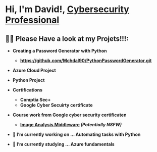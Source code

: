 <h1>Hi, I'm David!, <a href="https://www.linkedin.com/in/david-vinson-8a8a84b9">Cybersecurity Professional</a>

<h2>👨‍💻 Please Have a look at my Projets!!!:</h2>

- <b>Creating a Password Generator with Python </b>
  - <b> https://github.com/Mchdal90/PythonPasswordGenerator.git<b>

- <b>Azure Cloud Project</b>
- <b>Python Project</b>



- <b>Certifications</b>
  - Comptia Sec+
  - Google Cyber Secuirty certificate
 
- <b>Course work from Google cyber security certificaten</b>
  - [Image Analysis Middleware](https://github.com/joshmadakor1/4chan-Image-Analysis-Middleware-C964) <b><i>(Potentially NSFW)</b></i>






- 🔭 I’m currently working on ... Automating tasks with Python
- 🌱 I’m currently studying ... Azure fundamentals

